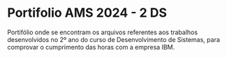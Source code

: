 # Portifolio AMS 2024 - 2 DS
Portifólio onde se encontram os arquivos referentes aos trabalhos desenvolvidos no 2º ano do curso de Desenvolvimento de Sistemas, para comprovar o cumprimento das horas com a empresa IBM.
